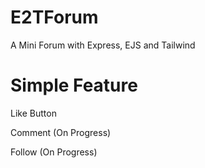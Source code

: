# E2TForum
A Mini Forum with Express, EJS and Tailwind

# Simple Feature
Like Button

Comment (On Progress)

Follow (On Progress)
